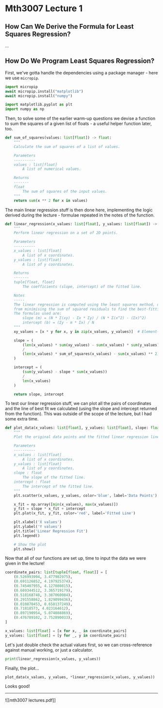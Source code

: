 # Mth3007 Lecture 1

## How Can We Derive the Formula for Least Squares Regression?

…

## How Do We Program Least Squares Regression?

First, we've gotta handle the dependencies using a package manager - here we use `micropip`.

```python runnable
import micropip
await micropip.install("matplotlib")
await micropip.install("numpy")

import matplotlib.pyplot as plt
import numpy as np
```

Then, to solve some of the earlier warm-up questions we devise a function to sum the squares of a given list of floats - a useful helper function later, too.

```python runnable
def sum_of_squares(values: list[float]) -> float:
    """
    Calculate the sum of squares of a list of values.

    Parameters
    ----------
    values : list[float]
        A list of numerical values.

    Returns
    -------
    float
        The sum of squares of the input values.
    """
    return sum(x ** 2 for x in values)
```

The main linear regression stuff is then done here, implementing the logic derived during the lecture - formulae repeated in the notes of the function.

```python runnable
def linear_regression(x_values: list[float], y_values: list[float]) -> tuple[float, float]:
    """
    Perform linear regression on a set of 2D points.

    Parameters
    ----------
    x_values : list[float]
        A list of x coordinates.
    y_values : list[float]
        A list of y coordinates.

    Returns
    -------
    tuple[float, float]
        The coefficients (slope, intercept) of the fitted line.

    Notes
    -----
    The linear regression is computed using the least squares method, derived
    from minimising the sum of squared residuals to find the best-fitting line.
    The formulas used are:
        slope (m) = (N * Σ(xy) - Σx * Σy) / (N * Σ(x^2) - (Σx)^2)
        intercept (b) = (Σy - m * Σx) / N
    """
    xy_values = [x * y for x, y in zip(x_values, y_values)]  # Element-wise product of x and y

    slope = (
        (len(x_values) * sum(xy_values) - sum(x_values) * sum(y_values))
        /
        (len(x_values) * sum_of_squares(x_values) - sum(x_values) ** 2)
    )

    intercept = (
        (sum(y_values) - slope * sum(x_values))
        /
        len(x_values)
    )

    return slope, intercept
```

To test our linear regression stuff, we can plot all the pairs of coordinates and the line of best fit we calculated (using the slope and intercept returned from the function). This was outside of the scope of the lecture, but I had some extra time.

```python runnable
def plot_data(x_values: list[float], y_values: list[float], slope: float, intercept: float) -> None:
    """
    Plot the original data points and the fitted linear regression line.

    Parameters
    ----------
    x_values : list[float]
        A list of x coordinates.
    y_values : list[float]
        A list of y coordinates.
    slope : float
        The slope of the fitted line.
    intercept : float
        The intercept of the fitted line.
    """
    plt.scatter(x_values, y_values, color='blue', label='Data Points')

    x_fit = np.array([min(x_values), max(x_values)])
    y_fit = slope * x_fit + intercept
    plt.plot(x_fit, y_fit, color='red', label='Fitted Line')

    plt.xlabel('X values')
    plt.ylabel('Y values')
    plt.title('Linear Regression Fit')
    plt.legend()

    # Show the plot
    plt.show()
```

Now that all of our functions are set up, time to input the data we were given in the lecture!

```python runnable
coordinate_pairs: list[tuple[float, float]] = [
    (0.526993994, 3.477982975),
    (0.691126852, 4.197925374),
    (0.745407955, 4.127080815),
    (0.669344512, 3.365719179),
    (0.518168748, 3.387060084),
    (0.291558862, 1.829099436),
    (0.010870453, 0.658137249),
    (0.71818573, 4.023164612),
    (0.897190954, 5.074088869),
    (0.476789102, 2.752890033),
]

x_values: list[float] = [x for x, _ in coordinate_pairs]
y_values: list[float] = [y for _, y in coordinate_pairs]
```

Let's just double check the actual values first, so we can cross-reference against manual working, or just a calculator.

```python runnable
print(linear_regression(x_values, y_values))
```

Finally, the plot…

```python runnable
plot_data(x_values, y_values, *linear_regression(x_values, y_values))
```

Looks good!

---

![[mth3007 lectures.pdf]]
